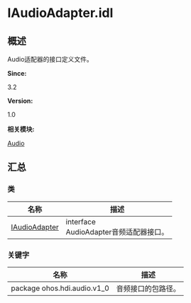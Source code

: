 # IAudioAdapter.idl


## 概述

Audio适配器的接口定义文件。

**Since:**

3.2

**Version:**

1.0

**相关模块:**

[Audio](_audio.md)


## 汇总


### 类

  | 名称 | 描述 | 
| -------- | -------- |
| [IAudioAdapter](interface_i_audio_adapter.md) | interface<br/>AudioAdapter音频适配器接口。 | 


### 关键字

  | 名称 | 描述 | 
| -------- | -------- |
| package&nbsp;ohos.hdi.audio.v1_0 | 音频接口的包路径。 | 
